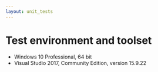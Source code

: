 ```yaml
---
layout: unit_tests
---
```


# Test environment and toolset 

* Windows 10 Professional, 64 bit
* Visual Studio 2017, Community Edition, version 15.9.22
